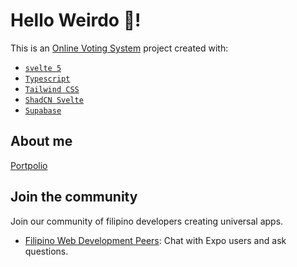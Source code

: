 # Hello Weirdo 👋!

This is an [Online Voting System](https://mike-voting-sys.vercel.app/) project created with:

- [`svelte 5`](https://svelte-5-preview.vercel.app/docs/introduction)
- [`Typescript`](https://www.typescriptlang.org/)
- [`Tailwind CSS`](https://tailwindcss.com/)
- [`ShadCN Svelte`](https://ui.shadcn.com/)
- [`Supabase`](https://supabase.com/)

## About me

[Portpolio](https://mike-shares-code.vercel.app/)

## Join the community

Join our community of filipino developers creating universal apps.

- [Filipino Web Development Peers](https://discord.gg/BVYCDRBF): Chat with Expo users and ask questions.
